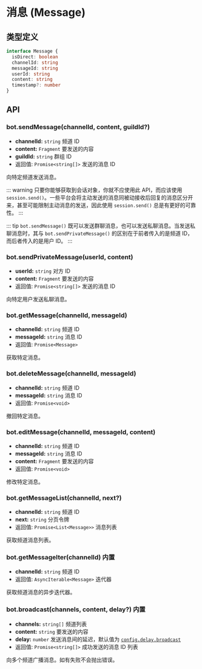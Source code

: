 # 消息 (Message)

## 类型定义

```ts
interface Message {
  isDirect: boolean
  channelId: string
  messageId: string
  userId: string
  content: string
  timestamp?: number
}
```

## API

### bot.sendMessage(channelId, content, guildId?)

- **channelId:** `string` 频道 ID
- **content:** `Fragment` 要发送的内容
- **guildId:** `string` 群组 ID
- 返回值: `Promise<string[]>` 发送的消息 ID

向特定频道发送消息。

::: warning
只要你能够获取到会话对象，你就不应使用此 API，而应该使用 `session.send()`。一些平台会将主动发送的消息同被动接收后回复的消息区分开来，甚至可能限制主动消息的发送，因此使用 `session.send()` 总是有更好的可靠性。
:::

::: tip
`bot.sendMessage()` 既可以发送群聊消息，也可以发送私聊消息。当发送私聊消息时，其与 `bot.sendPrivateMessage()` 的区别在于前者传入的是频道 ID，而后者传入的是用户 ID。
:::

### bot.sendPrivateMessage(userId, content)

- **userId:** `string` 对方 ID
- **content:** `Fragment` 要发送的内容
- 返回值: `Promise<string[]>` 发送的消息 ID

向特定用户发送私聊消息。

### bot.getMessage(channelId, messageId)

- **channelId:** `string` 频道 ID
- **messageId:** `string` 消息 ID
- 返回值: `Promise<Message>`

获取特定消息。

### bot.deleteMessage(channelId, messageId)

- **channelId:** `string` 频道 ID
- **messageId:** `string` 消息 ID
- 返回值: `Promise<void>`

撤回特定消息。

### bot.editMessage(channelId, messageId, content)

- **channelId:** `string` 频道 ID
- **messageId:** `string` 消息 ID
- **content:** `Fragment` 要发送的内容
- 返回值: `Promise<void>`

修改特定消息。

### bot.getMessageList(channelId, next?)

- **channelId:** `string` 频道 ID
- **next:** `string` 分页令牌
- 返回值: `Promise<List<Message>>` 消息列表

获取频道消息列表。

### bot.getMessageIter(channelId) <badge>内置</badge>

- **channelId:** `string` 频道 ID
- 返回值: `AsyncIterable<Message>` 迭代器

获取频道消息的异步迭代器。

### bot.broadcast(channels, content, delay?) <badge>内置</badge>

- **channels:** `string[]` 频道列表
- **content:** `string` 要发送的内容
- **delay:** `number` 发送消息间的延迟，默认值为 [`config.delay.broadcast`](../core/app.md#options-delay)
- 返回值: `Promise<string[]>` 成功发送的消息 ID 列表

向多个频道广播消息。如有失败不会抛出错误。
